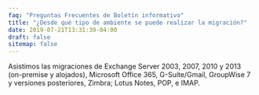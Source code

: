```yaml
---
faq: "Preguntas Frecuentes de Boletín informativo"
title: "¿Desde qué tipo de ambiente se puede realizar la migración?"
date: 2019-07-21T13:31:39-04:00
draft: false
sitemap: false
---
```


Asistimos las migraciones de Exchange Server 2003, 2007, 2010 y 2013 (on-premise y alojados), Microsoft Office 365, G-Suite/Gmail, GroupWise 7 y versiones posteriores, Zimbra; Lotus Notes, POP, e IMAP.